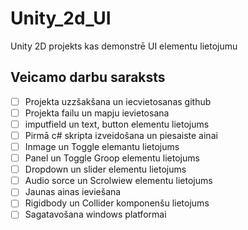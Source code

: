 # Unity_2d_UI
Unity 2D projekts kas demonstrē UI elementu lietojumu
## Veicamo darbu saraksts
- [ ] Projekta uzzšakšana un iecvietosanas github
- [ ] Projekta failu un mapju ievietosana
- [ ] imputfield un text, button elementu lietojums
- [ ] Pirmā c# skripta izveidošana un piesaiste ainai
- [ ]  Inmage un Toggle elemantu lietojums
- [ ]  Panel un Toggle Groop elementu lietojums
- [ ]  Dropdown  un slider elementu lietojums
- [ ]  Audio sorce un Scrolwiew elementu lietojums
- [ ]  Jaunas ainas ieviešana
- [ ]  Rigidbody un Collider komponenšu lietojums
- [ ]  Sagatavošana windows platformai
